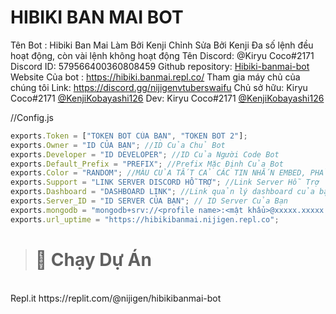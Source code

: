 # HIBIKI BAN MAI BOT
Tên Bot : Hibiki Ban Mai
Làm Bởi Kenji
Chỉnh Sửa Bởi Kenji
Đa số lệnh đều hoạt động, còn vài lệnh không hoạt động
Tên Discord: @Kiryu Coco#2171
Discord ID: 579566400360808459
Github repository: [Hibiki-banmai-bot](https://github.com/KenjiKobayashi126/Hibiki-banmai-bot)
Website Của bot : https://hibiki.banmai.repl.co/
Tham gia máy chủ của chúng tôi
Link: https://discord.gg/nijigenvtuberswaifu
Chủ sở hữu: Kiryu Coco#2171 [@KenjiKobayashi126](https://github.com/KenjiKobayashi126)
Dev: Kiryu Coco#2171 [@KenjiKobayashi126](https://github.com/KenjiKobayashi126)

//Config.js
```js
exports.Token = ["TOKEN BOT CỦA BẠN", "TOKEN BOT 2"];
exports.Owner = "ID CỦA BẠN"; //ID Của Chủ Bot
exports.Developer = "ID DEVELOPER"; //ID Của Người Code Bot
exports.Default_Prefix = "PREFIX"; //Prefix Mặc Định Của Bot
exports.Color = "RANDOM"; //MÀU CỦA TẤT CẢ CÁC TIN NHẮN EMBED, PHẢI VIẾT HOA TẤT CẢ (Ví Dụ: BLUE, RANDOM) Hoặc Mã Hex
exports.Support = "LINK SERVER DISCORD HỖ TRỢ"; //Link Server Hỗ Trợ
exports.Dashboard = "DASHBOARD LINK"; //Link quản lý dashboard của bạn
exports.Server_ID = "ID SERVER CỦA BẠN"; // ID Server Của Bạn
exports.mongodb = "mongodb+srv://<profile name>:<mật khẩu>@xxxxx.xxxxx.mongodb.net/HibikiBanmaiData?retryWrites=true&w=majority"; //Chỉ nhận link Mongo Dạng này!
exports.url_uptime = "https://hibikibanmai.nijigen.repl.co";
```

 </a>  

> # 💨 Chạy Dự Án

<br>
Repl.it https://replit.com/@nijigen/hibikibanmai-bot <br>
